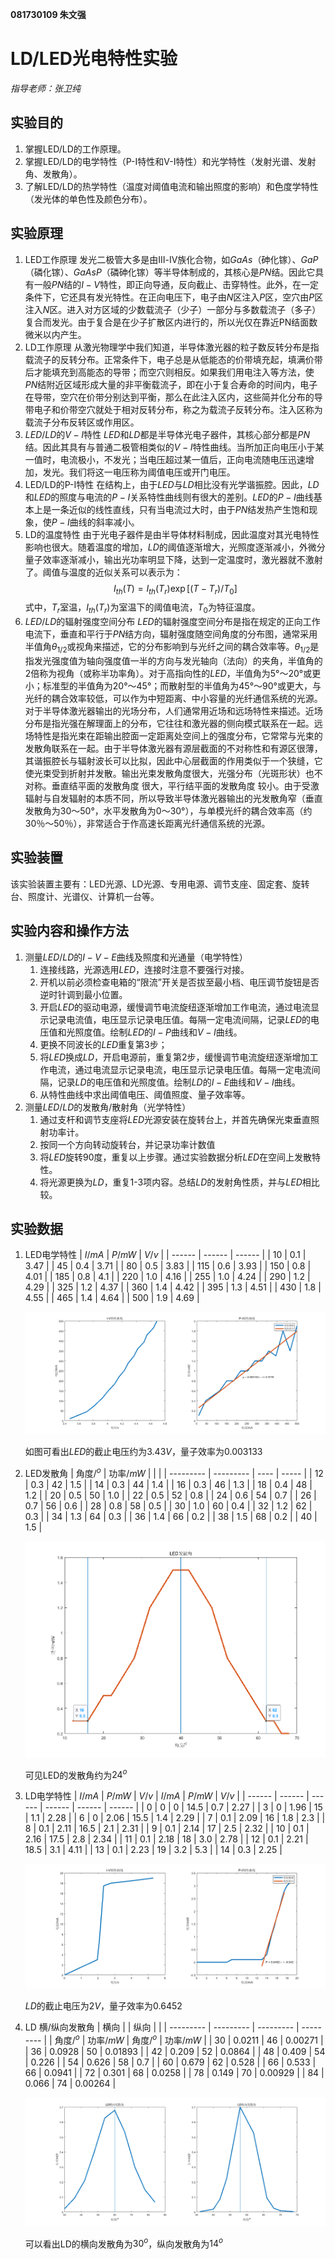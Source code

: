 **081730109 朱文强**

# LD/LED光电特性实验
*指导老师：张卫纯*
## 实验目的

1. 掌握LED/LD的工作原理。
2. 掌握LED/LD的电学特性（P-I特性和V-I特性）和光学特性（发射光谱、发射角、发散角）。
3. 了解LED/LD的热学特性（温度对阈值电流和输出照度的影响）和色度学特性（发光体的单色性及颜色分布）。

## 实验原理

1. LED工作原理
   发光二极管大多是由Ⅲ-Ⅳ族化合物，如$GaAs$（砷化镓）、$GaP$（磷化镓）、$GaAsP$（磷砷化镓）等半导体制成的，其核心是$PN$结。因此它具有一般$PN$结的$I-V$特性，即正向导通，反向截止、击穿特性。此外，在一定条件下，它还具有发光特性。在正向电压下，电子由$N$区注入$P$区，空穴由$P$区注入$N$区。进入对方区域的少数载流子（少子）一部分与多数载流子（多子）复合而发光。由于复合是在少子扩散区内进行的，所以光仅在靠近PN结面数微米以内产生。
2. LD工作原理
   从激光物理学中我们知道，半导体激光器的粒子数反转分布是指载流子的反转分布。正常条件下，电子总是从低能态的价带填充起，填满价带后才能填充到高能态的导带；而空穴则相反。如果我们用电注入等方法，使$PN$结附近区域形成大量的非平衡载流子，即在小于复合寿命的时间内，电子在导带，空穴在价带分别达到平衡，那么在此注入区内，这些简并化分布的导带电子和价带空穴就处于相对反转分布，称之为载流子反转分布。注入区称为载流子分布反转区或作用区。
3. $LED/LD$的$V-I$特性
   $LED$和$LD$都是半导体光电子器件，其核心部分都是$PN$结。因此其具有与普通二极管相类似的$V-I$特性曲线。当所加正向电压小于某一值时，电流极小，不发光；当电压超过某一值后，正向电流随电压迅速增加，发光。我们将这一电压称为阈值电压或开门电压。
4. LED/LD的P-I特性
   在结构上，由于$LED$与$LD$相比没有光学谐振腔。因此，$LD$和$LED$的照度与电流的$P-I$关系特性曲线则有很大的差别。$LED$的$P-I$曲线基本上是一条近似的线性直线，只有当电流过大时，由于$PN$结发热产生饱和现象，使$P-I$曲线的斜率减小。
5. LD的温度特性
   由于光电子器件是由半导体材料制成，因此温度对其光电特性影响也很大。随着温度的增加，$LD$的阈值逐渐增大，光照度逐渐减小，外微分量子效率逐渐减小，输出光功率明显下降，达到一定温度时，激光器就不激射了。阈值与温度的近似关系可以表示为：
   $$I_{th}(T)=I_{th}(T_r)\exp[(T-T_r)/T_0]$$
   式中，$T_r$室温，$I_{th}(T_r)$为室温下的阈值电流，$T_0$为特征温度。
6. $LED/LD$的辐射强度空间分布
   $LED$的辐射强度空间分布是指在规定的正向工作电流下，垂直和平行于$PN$结方向，辐射强度随空间角度的分布图，通常采用半值角$θ_{1/2}$或视角来描述，它的分布影响到与光纤之间的耦合效率等。$θ_{1/2}$是指发光强度值为轴向强度值一半的方向与发光轴向（法向）的夹角，半值角的2倍称为视角（或称半功率角）。对于高指向性的$LED$，半值角为$5°～20°$或更小；标准型的半值角为$20°～45°$；而散射型的半值角为$45°～90°$或更大，与光纤的耦合效率较低，可以作为中短距离、中小容量的光纤通信系统的光源。
   对于半导体激光器输出的光场分布，人们通常用近场和远场特性来描述。近场分布是指光强在解理面上的分布，它往往和激光器的侧向模式联系在一起。远场特性是指光束在距输出腔面一定距离处空间上的强度分布，它常常与光束的发散角联系在一起。由于半导体激光器有源层截面的不对称性和有源区很薄，其谐振腔长与辐射波长可以比拟，因此中心层截面的作用类似于一个狭缝，它使光束受到折射并发散。输出光束发散角度很大，光强分布（光斑形状）也不对称。垂直结平面的发散角度 很大，平行结平面的发散角度 较小。由于受激辐射与自发辐射的本质不同，所以导致半导体激光器输出的光发散角窄（垂直发散角为$30～50°$，水平发散角为$0～30°$），与单模光纤的耦合效率高（约$30％～50％$），非常适合于作高速长距离光纤通信系统的光源。

## 实验装置

该实验装置主要有：LED光源、LD光源、专用电源、调节支座、固定套、旋转台、照度计、光谱仪、计算机一台等。

## 实验内容和操作方法

1. 测量$LED/LD$的$I-V-E$曲线及照度和光通量（电学特性）
   1. 连接线路，光源选用$LED$，连接时注意不要强行对接。
   2. 开机以前必须检查电箱的“限流”开关是否拔至最小档、电压调节旋钮是否逆时针调到最小位置。
   3. 开启$LED$的驱动电源，缓慢调节电流旋纽逐渐增加工作电流，通过电流显示记录电流值，电压显示记录电压值。每隔一定电流间隔，记录$LED$的电压值和光照度值。绘制$LED$的$I-P$曲线和$V-I$曲线。
   4. 更换不同波长的$LED$重复第$3$步；
   5. 将$LED$换成$LD$，开启电源前，重复第2步，缓慢调节电流旋纽逐渐增加工作电流，通过电流显示记录电流，电压显示记录电压值。每隔一定电流间隔，记录$LD$的电压值和光照度值。绘制$LD$的$I-E$曲线和$V-I$曲线。
   6. 从特性曲线中求出阈值电压、阈值照度、量子效率等。
2. 测量$LED/LD$的发散角/散射角（光学特性）
   1. 通过支杆和调节支座将$LED$光源安装在旋转台上，并首先确保光束垂直照射功率计。
   2. 按同一个方向转动旋转台，并记录功率计数值
   3. 将$LED$旋转$90$度，重复以上步骤。通过实验数据分析$LED$在空间上发散特性。
   4. 将光源更换为$LD$，重复1-3项内容。总结$LD$的发射角性质，并与$LED$相比较。
## 实验数据

1. LED电学特性
   | $I/mA$ | $P/mW$ | $V/v$  |
   | ------ | ------ | ------ |
   | $10$   | $0.1$  | $3.47$ |
   | $45$   | $0.4$  | $3.71$ |
   | $80$   | $0.5$  | $3.83$ |
   | $115$  | $0.6$  | $3.93$ |
   | $150$  | $0.8$  | $4.01$ |
   | $185$  | $0.8$  | $4.1$  |
   | $220$  | $1.0$  | $4.16$ |
   | $255$  | $1.0$  | $4.24$ |
   | $290$  | $1.2$  | $4.29$ |
   | $325$  | $1.2$  | $4.37$ |
   | $360$  | $1.4$  | $4.42$ |
   | $395$  | $1.3$  | $4.51$ |
   | $430$  | $1.8$  | $4.55$ |
   | $465$  | $1.4$  | $4.64$ |
   | $500$  | $1.9$  | $4.69$ |

   ![](4.png)

   如图可看出$LED$的截止电压约为$3.43V$，量子效率为$0.003133$

2. LED发散角
   | 角度/$^o$ | 功率$/mW$ |      |       |
   | --------- | --------- | ---- | ----- |
   | $12$      | $0.3$     | $42$ | $1.5$ |
   | $14$      | $0.3$     | $44$ | $1.4$ |
   | $16$      | $0.3$     | $46$ | $1.3$ |
   | $18$      | $0.4$     | $48$ | $1.2$ |
   | $20$      | $0.5$     | $50$ | $1.0$ |
   | $22$      | $0.5$     | $52$ | $0.8$ |
   | $24$      | $0.6$     | $54$ | $0.7$ |
   | $26$      | $0.7$     | $56$ | $0.6$ |
   | $28$      | $0.8$     | $58$ | $0.5$ |
   | $30$      | $1.0$     | $60$ | $0.4$ |
   | $32$      | $1.2$     | $62$ | $0.3$ |
   | $34$      | $1.3$     | $64$ | $0.3$ |
   | $36$      | $1.4$     | $66$ | $0.2$ |
   | $38$      | $1.5$     | $68$ | $0.2$ |
   | $40$      | $1.5$     |

   ![](1.png)

   可见LED的发散角约为$24^o$

3. LD电学特性
   | $I/mA$ | $P/mW$ | $V/v$  | $I/mA$ | $P/mW$ | $V/v$  |
   | ------ | ------ | ------ | ------ | ------ | ------ |
   | $0$    | $0$    | $0$    | $14.5$ | $0.7$  | $2.27$ |
   | $3$    | $0$    | $1.96$ | $15$   | $1.1$  | $2.28$ |
   | $6$    | $0$    | $2.06$ | $15.5$ | $1.4$  | $2.29$ |
   | $7$    | $0.1$  | $2.09$ | $16$   | $1.8$  | $2.3$  |
   | $8$    | $0.1$  | $2.11$ | $16.5$ | $2.1$  | $2.31$ |
   | $9$    | $0.1$  | $2.14$ | $17$   | $2.5$  | $2.32$ |
   | $10$   | $0.1$  | $2.16$ | $17.5$ | $2.8$  | $2.34$ |
   | $11$   | $0.1$  | $2.18$ | $18$   | $3.0$  | $2.78$ |
   | $12$   | $0.1$  | $2.21$ | $18.5$ | $3.1$  | $4.11$ |
   | $13$   | $0.1$  | $2.23$ | $19$   | $3.2$  | $5.3$  |
   | $14$   | $0.3$  | $2.25$ |

   ![](2.png)

   $LD$的截止电压为$2V$，量子效率为$0.6452$

4. LD 横/纵向发散角
   | 横向      |           | 纵向      |           |
   | --------- | --------- | --------- | --------- |
   | 角度/$^o$ | 功率/$mW$ | 角度/$^o$ | 功率/$mW$ |
   | $30$      | $0.0211$  | $46$      | $0.00271$ |
   | $36$      | $0.0928$  | $50$      | $0.01893$ |
   | $42$      | $0.209$   | $52$      | $0.0864$  |
   | $48$      | $0.409$   | $54$      | $0.226$   |
   | $54$      | $0.626$   | $58$      | $0.7$     |
   | $60$      | $0.679$   | $62$      | $0.528$   |
   | $66$      | $0.533$   | $66$      | $0.0941$  |
   | $72$      | $0.301$   | $68$      | $0.0258$  |
   | $78$      | $0.149$   | $70$      | $0.00929$ |
   | $84$      | $0.066$   | $74$      | $0.00264$ |

   ![](3.png)

   可以看出LD的横向发散角为$30^o$，纵向发散角为$14^o$